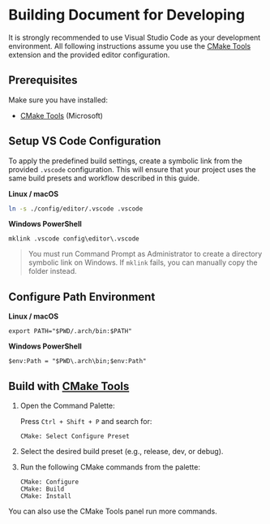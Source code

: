 # Building Document for Developing

It is strongly recommended to use Visual Studio Code as your development environment. All following instructions assume you use the [CMake Tools] extension and the provided editor configuration.

## Prerequisites

Make sure you have installed:
- [CMake Tools] (Microsoft)

## Setup VS Code Configuration

To apply the predefined build settings, create a symbolic link from the provided `.vscode` configuration. This will ensure that your project uses the same build presets and workflow described in this guide.

**Linux / macOS**

```bash
ln -s ./config/editor/.vscode .vscode
```

**Windows PowerShell**

```
mklink .vscode config\editor\.vscode
```

> You must run Command Prompt as Administrator to create a directory symbolic link on Windows. If `mklink` fails, you can manually copy the folder instead.

## Configure Path Environment

**Linux / macOS**

```
export PATH="$PWD/.arch/bin:$PATH"
```

**Windows PowerShell**

```
$env:Path = "$PWD\.arch\bin;$env:Path"
```

## Build with [CMake Tools]

1. Open the Command Palette:

   Press `Ctrl + Shift + P` and search for:

   ```
   CMake: Select Configure Preset
   ```

2. Select the desired build preset (e.g., release, dev, or debug).

3. Run the following CMake commands from the palette:

   ```
   CMake: Configure
   CMake: Build
   CMake: Install
   ```

You can also use the CMake Tools panel run more commands.

[CMake Tools]: https://marketplace.visualstudio.com/items?itemName=ms-vscode.cmake-tools